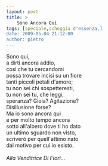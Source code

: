 ```yaml
---
layout: post
title: >
    Sono Ancora Qui
tags: [speciale,scheggia d'essenza,]
date: 2009-05-04 21:12:00
author: pietro
---
```

Sono qui,<br/>a dirti ancora addio,<br/>così che tu cercandomi<br/>possa trovare incisi su un fiore<br/>tanti piccoli petali d'amore;<br/>tu non sei chi sospetteresti,<br/>tu non sei tu, che leggi,<br/>speranza? Gioia? Agitazione?<br/>Disillusione forse?<br/>Ma io sono ancora qui<br/>e per molto tempo ancora<br/>sotto all'albero dove ti ho dato<br/>un ultimo sguardo non visto,<br/>scriverò per quell'attimo nato<br/>dal motivo per cui io esisto.<br/><br/><span style="font-style: italic">Alla Venditrice Di Fiori...</span>
